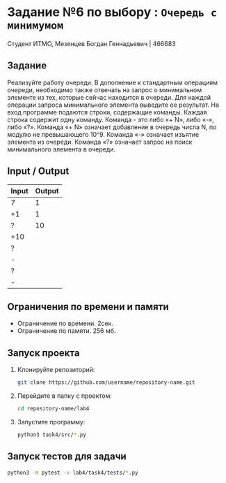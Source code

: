 # Задание №6 по выбору  : `Очередь с минимумом`
Студент ИТМО, Мезенцев Богдан Геннадьевич | 466683

## Задание
Реализуйте работу очереди. В дополнение к стандартным операциям очереди, необходимо также отвечать на запрос о минимальном элементе из тех, которые сейчас находится в очереди. Для каждой операции запроса минимального элемента выведите ее результат.
На вход программе подаются строки, содержащие команды. Каждая строка содержит одну команду. Команда - это либо «+ N», либо «-», либо «?». Команда «+ N» означает добавление в очередь числа N, по модулю не превышающего 10^9.
Команда «-» означает изъятие элемента из очереди. Команда «?» означает запрос на поиск минимального элемента в очереди.

## Input / Output 

| Input | Output |
|-------|--------|
| 7     | 1      |
| +1    | 1      |
| ?     | 10     |
| +10   |
| ?     |
| -     |
| ?     |
| -     |

## Ограничения по времени и памяти

- Ограничение по времени. 2сек.
- Ограничение по памяти. 256 мб.

## Запуск проекта
1. Клонируйте репозиторий:
   ```bash
   git clone https://github.com/username/repository-name.git
   ```
2. Перейдите в папку с проектом:
   ```bash
   cd repository-name/lab4
   ```
3. Запустите программу:
   ```bash
   python3 task4/src/*.py
   ```

## Запуск тестов для задачи
   ```bash
  python3 -m pytest -v lab4/task4/tests/*.py
   ```
